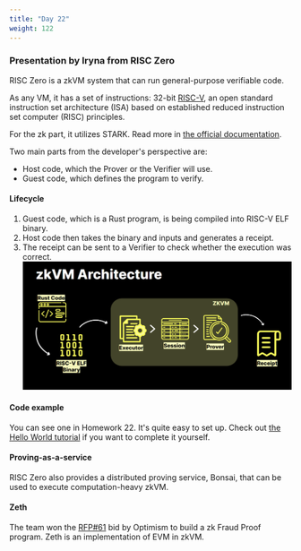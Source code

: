 ```yaml
---
title: "Day 22"
weight: 122
---
```


### Presentation by Iryna from RISC Zero
RISC Zero is a zkVM system that can run general-purpose verifiable code.

As any VM, it has a set of instructions: 32-bit [RISC-V](https://en.wikipedia.org/wiki/RISC-V), an open standard instruction set architecture (ISA) based on established reduced instruction set computer (RISC) principles.

For the zk part, it utilizes STARK. Read more in [the official documentation](https://dev.risczero.com/proof-system/stark-by-hand). 

Two main parts from the developer's perspective are:
- Host code, which the Prover or the Verifier will use.
- Guest code, which defines the program to verify.

#### Lifecycle
1. Guest code, which is a Rust program, is being compiled into RISC-V ELF binary.
2. Host code then takes the binary and inputs and generates a receipt.
3. The receipt can be sent to a Verifier to check whether the execution was correct.
![zkVM Architecture](../media/zkvmarch.png)

#### Code example
You can see one in Homework 22. It's quite easy to set up. Check out [the Hello World tutorial](https://dev.risczero.com/api/zkvm/tutorials/hello-world) if you want to complete it yourself.

#### Proving-as-a-service
RISC Zero also provides a distributed proving service, Bonsai, that can be used to execute computation-heavy zkVM.

#### Zeth
The team won the [RFP#61](https://github.com/ethereum-optimism/ecosystem-contributions/issues/61) bid by Optimism to build a zk Fraud Proof program. Zeth is an implementation of EVM in zkVM.

